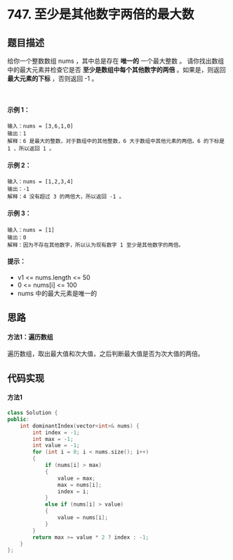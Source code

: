 # 747. 至少是其他数字两倍的最大数

## 题目描述
给你一个整数数组 nums ，其中总是存在 __唯一的__ 一个最大整数 。
请你找出数组中的最大元素并检查它是否 __至少是数组中每个其他数字的两倍__ 。如果是，则返回 __最大元素的下标__ ，否则返回 -1 。

 
#### 示例 1：
    输入：nums = [3,6,1,0]
    输出：1
    解释：6 是最大的整数，对于数组中的其他整数，6 大于数组中其他元素的两倍。6 的下标是 1 ，所以返回 1 。

#### 示例 2：
    输入：nums = [1,2,3,4]
    输出：-1
    解释：4 没有超过 3 的两倍大，所以返回 -1 。

#### 示例 3：
    输入：nums = [1]
    输出：0
    解释：因为不存在其他数字，所以认为现有数字 1 至少是其他数字的两倍。 

#### 提示：
- v1 <= nums.length <= 50
- 0 <= nums[i] <= 100
- nums 中的最大元素是唯一的

## 思路
#### 方法1：遍历数组
遍历数组，取出最大值和次大值，之后判断最大值是否为次大值的两倍。

## 代码实现
#### 方法1
```C++
class Solution {
public:
    int dominantIndex(vector<int>& nums) {
        int index = -1;
        int max = -1;
        int value = -1;
        for (int i = 0; i < nums.size(); i++)
        {
            if (nums[i] > max)
            {
                value = max;
                max = nums[i];
                index = i;
            }
            else if (nums[i] > value)
            {
                value = nums[i];
            }
        }
        return max >= value * 2 ? index : -1;
    }
};
```